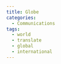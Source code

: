 ```yaml
---
title: Globe
categories:
  - Communications
tags:
  - world
  - translate
  - global
  - international
---
```

